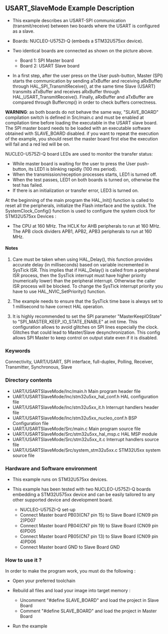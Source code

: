 ## <b>USART_SlaveMode Example Description</b>

- This example describes an USART-SPI communication (transmit/receive) between two boards where the USART is configured as a slave.

- Boards: NUCLEO-U575ZI-Q (embeds a STM32U575xx device).
- Two identical boards are connected as shown on the picture above.  
  - Board 1: SPI Master board
  - Board 2: USART Slave board

- In a first step, after the user press on the User push-button, Master (SPI) starts
the communication by sending aTxBuffer and receiving aRxBuffer through
HAL_SPI_TransmitReceive(), at the same time Slave (USART) transmits aTxBuffer
and receives aRxBuffer through HAL_USART_TransmitReceive().
Finally, aRxBuffer and aTxBuffer are compared through Buffercmp() in order to
check buffers correctness.

**WARNING**: as both boards do not behave the same way, "SLAVE_BOARD" compilation
switch is defined in Src/main.c and must be enabled at compilation time before
loading the executable in the USART slave board.
The SPI master board needs to be loaded with an executable software obtained
with SLAVE_BOARD disabled.
if you want to repeat the execution of the example, you should reset the master board
first else the execution will fail and a red led will be on.

NUCLEO-U575ZI-Q board LEDs are used to monitor the transfer status:

- While master board is waiting for the user to press the User push-button, its LED1 is blinking rapidly (100 ms period).
- When the transmission/reception processes starts, LED1 is turned off.
- When the test passes, LED1 on both boards is turned on, otherwise the
  test has failed.
- If there is an initialization or transfer error, LED3 is turned on.

At the beginning of the main program the HAL_Init() function is called to reset
all the peripherals, initialize the Flash interface and the systick.
The SystemClock_Config() function is used to configure the system clock for STM32U575xx Devices :  
  - The CPU at 160 MHz.
The HCLK for AHB peripherals to run at 160 MHz.
The APB clock dividers APB1, APB2, APB3 peripherals to run at 160 MHz.

#### <b>Notes</b>

 1. Care must be taken when using HAL_Delay(), this function provides accurate
    delay (in milliseconds) based on variable incremented in SysTick ISR. This
    implies that if HAL_Delay() is called from a peripheral ISR process, then
    the SysTick interrupt must have higher priority (numerically lower) than
    the peripheral interrupt. Otherwise the caller ISR process will be blocked.
    To change the SysTick interrupt priority you have to use
    HAL_NVIC_SetPriority() function.

 2. The example needs to ensure that the SysTick time base is always set to 1 millisecond to have correct HAL operation.

 3. It is highly recommended to set the SPI parameter "MasterKeepIOState" to "SPI_MASTER_KEEP_IO_STATE_ENABLE"
    at init time. This configuration allows to avoid glitches on SPI lines especially the clock.
    Glitches that could lead to Master/Slave desynchronization. This config allows SPI Master to keep
    control on output state even if it is disabled.

### <b>Keywords</b>

Connectivity, UART/USART, SPI interface, full-duplex, Polling, Receiver, Transmitter, Synchronous, Slave

### <b>Directory contents</b>

  - UART/USARTSlaveMode/Inc/main.h                  Main program header file
  - UART/USARTSlaveMode/Inc/stm32u5xx_hal_conf.h    HAL configuration file
  - UART/USARTSlaveMode/Inc/stm32u5xx_it.h          Interrupt handlers header file
  - UART/USARTSlaveMode/Inc/stm32u5xx_nucleo_conf.h BSP Configuration file
  - UART/USARTSlaveMode/Src/main.c                  Main program source file
  - UART/USARTSlaveMode/Src/stm32u5xx_hal_msp.c     HAL MSP module
  - UART/USARTSlaveMode/Src/stm32u5xx_it.c          Interrupt handlers source file
  - UART/USARTSlaveMode/Src/system_stm32u5xx.c      STM32U5xx system source file

### <b>Hardware and Software environment</b>

  - This example runs on STM32U575xx devices.

  - This example has been tested with two NUCLEO-U575ZI-Q boards embedding
    a STM32U575xx device and can be easily tailored to any other supported device
    and development board.

    - NUCLEO-U575ZI-Q set-up
    - Connect Master board PB03(CN7 pin 15) to Slave Board (CN09 pin 2)PD07
    - Connect Master board PB04(CN7 pin 19) to Slave Board (CN09 pin 6)PD05
    - Connect Master board PB05(CN7 pin 13) to Slave Board (CN09 pin 4)PD06
    - Connect Master board GND to Slave Board GND

### <b>How to use it ?</b>

In order to make the program work, you must do the following :

  - Open your preferred toolchain
  - Rebuild all files and load your image into target memory :

    - Uncomment "#define SLAVE_BOARD" and load the project in Slave Board
    - Comment "#define SLAVE_BOARD" and load the project in Master Board
  - Run the example

